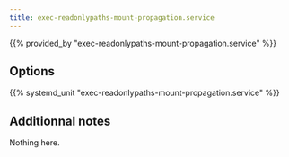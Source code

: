 ```yaml
---
title: exec-readonlypaths-mount-propagation.service
---
```


{{% provided_by "exec-readonlypaths-mount-propagation.service" %}}

## Options

{{% systemd_unit "exec-readonlypaths-mount-propagation.service" %}}

## Additionnal notes

Nothing here.